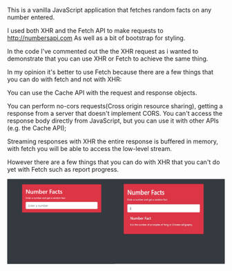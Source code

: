 This is a vanilla JavaScript application that fetches random facts on any number entered. 

I used both XHR and the Fetch API to make requests to http://numbersapi.com
As well as a bit of bootstrap for styling.

In the code I've commented out the the XHR request as i wanted to demonstrate that you can use XHR or Fetch to achieve the same thing.

In my opinion it's better to use Fetch because there are a few things that you can do with fetch and not with XHR:

You can use the Cache API with the request and response objects.

You can perform no-cors requests(Cross origin resource sharing), getting a response from a server that doesn't implement CORS. You can't access the response body directly from JavaScript, but you can use it with other APIs (e.g. the Cache API);

Streaming responses with XHR the entire response is buffered in memory, with fetch you will be able to access the low-level stream. 

However there are a few things that you can do with XHR that you can't do yet with Fetch such as report progress.


![numbapi](https://github.com/Amrit-PennySoft/Numbers-Facts/blob/master/numbersapi1.png)
